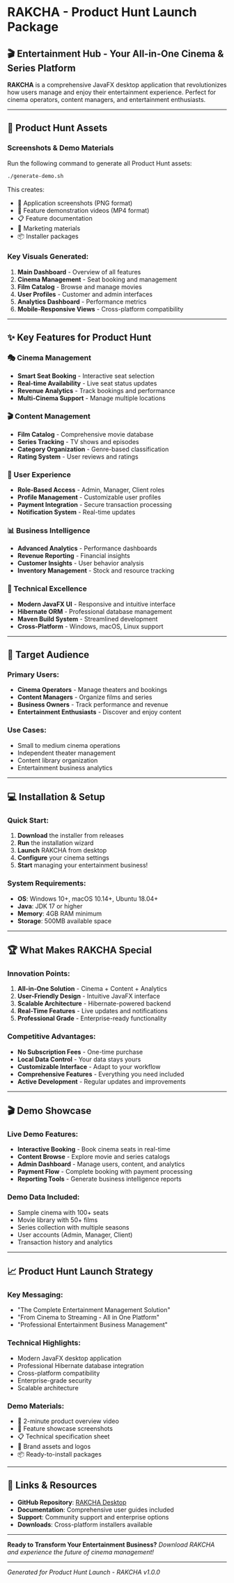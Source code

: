 # RAKCHA - Product Hunt Launch Package

## 🎬 Entertainment Hub - Your All-in-One Cinema & Series Platform

**RAKCHA** is a comprehensive JavaFX desktop application that revolutionizes how users manage and enjoy their entertainment experience. Perfect for cinema operators, content managers, and entertainment enthusiasts.

---

## 🚀 Product Hunt Assets

### Screenshots & Demo Materials

Run the following command to generate all Product Hunt assets:

```bash
./generate-demo.sh
```

This creates:
- 📸 Application screenshots (PNG format)
- 🎥 Feature demonstration videos (MP4 format)
- 📋 Feature documentation
- 🎨 Marketing materials
- 📦 Installer packages

### Key Visuals Generated:
1. **Main Dashboard** - Overview of all features
2. **Cinema Management** - Seat booking and management
3. **Film Catalog** - Browse and manage movies
4. **User Profiles** - Customer and admin interfaces
5. **Analytics Dashboard** - Performance metrics
6. **Mobile-Responsive Views** - Cross-platform compatibility

---

## ✨ Key Features for Product Hunt

### 🎭 Cinema Management
- **Smart Seat Booking** - Interactive seat selection
- **Real-time Availability** - Live seat status updates
- **Revenue Analytics** - Track bookings and performance
- **Multi-Cinema Support** - Manage multiple locations

### 🎬 Content Management
- **Film Catalog** - Comprehensive movie database
- **Series Tracking** - TV shows and episodes
- **Category Organization** - Genre-based classification
- **Rating System** - User reviews and ratings

### 👥 User Experience
- **Role-Based Access** - Admin, Manager, Client roles
- **Profile Management** - Customizable user profiles
- **Payment Integration** - Secure transaction processing
- **Notification System** - Real-time updates

### 📊 Business Intelligence
- **Advanced Analytics** - Performance dashboards
- **Revenue Reporting** - Financial insights
- **Customer Insights** - User behavior analysis
- **Inventory Management** - Stock and resource tracking

### 🔧 Technical Excellence
- **Modern JavaFX UI** - Responsive and intuitive interface
- **Hibernate ORM** - Professional database management
- **Maven Build System** - Streamlined development
- **Cross-Platform** - Windows, macOS, Linux support

---

## 🎯 Target Audience

### Primary Users:
- **Cinema Operators** - Manage theaters and bookings
- **Content Managers** - Organize films and series
- **Business Owners** - Track performance and revenue
- **Entertainment Enthusiasts** - Discover and enjoy content

### Use Cases:
- Small to medium cinema operations
- Independent theater management
- Content library organization
- Entertainment business analytics

---

## 💻 Installation & Setup

### Quick Start:
1. **Download** the installer from releases
2. **Run** the installation wizard
3. **Launch** RAKCHA from desktop
4. **Configure** your cinema settings
5. **Start** managing your entertainment business!

### System Requirements:
- **OS**: Windows 10+, macOS 10.14+, Ubuntu 18.04+
- **Java**: JDK 17 or higher
- **Memory**: 4GB RAM minimum
- **Storage**: 500MB available space

---

## 🏆 What Makes RAKCHA Special

### Innovation Points:
1. **All-in-One Solution** - Cinema + Content + Analytics
2. **User-Friendly Design** - Intuitive JavaFX interface
3. **Scalable Architecture** - Hibernate-powered backend
4. **Real-Time Features** - Live updates and notifications
5. **Professional Grade** - Enterprise-ready functionality

### Competitive Advantages:
- **No Subscription Fees** - One-time purchase
- **Local Data Control** - Your data stays yours
- **Customizable Interface** - Adapt to your workflow
- **Comprehensive Features** - Everything you need included
- **Active Development** - Regular updates and improvements

---

## 🎬 Demo Showcase

### Live Demo Features:
- **Interactive Booking** - Book cinema seats in real-time
- **Content Browse** - Explore movie and series catalogs
- **Admin Dashboard** - Manage users, content, and analytics
- **Payment Flow** - Complete booking with payment processing
- **Reporting Tools** - Generate business intelligence reports

### Demo Data Included:
- Sample cinema with 100+ seats
- Movie library with 50+ films
- Series collection with multiple seasons
- User accounts (Admin, Manager, Client)
- Transaction history and analytics

---

## 📈 Product Hunt Launch Strategy

### Key Messaging:
- "The Complete Entertainment Management Solution"
- "From Cinema to Streaming - All in One Platform"
- "Professional Entertainment Business Management"

### Technical Highlights:
- Modern JavaFX desktop application
- Professional Hibernate database integration
- Cross-platform compatibility
- Enterprise-grade security
- Scalable architecture

### Demo Materials:
- 🎥 2-minute product overview video
- 📸 Feature showcase screenshots
- 📋 Technical specification sheet
- 🎨 Brand assets and logos
- 📦 Ready-to-install packages

---

## 🔗 Links & Resources

- **GitHub Repository**: [RAKCHA Desktop](https://github.com/your-repo/rakcha-desktop)
- **Documentation**: Comprehensive user guides included
- **Support**: Community support and enterprise options
- **Downloads**: Cross-platform installers available

---

**Ready to Transform Your Entertainment Business?**
*Download RAKCHA and experience the future of cinema management!*

---

*Generated for Product Hunt Launch - RAKCHA v1.0.0*
